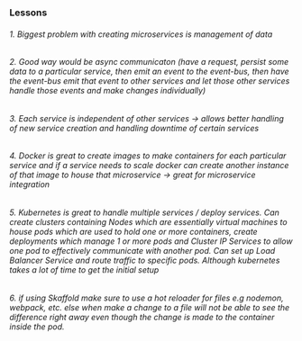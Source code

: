 ### Lessons

###### 1. Biggest problem with creating microservices is management of data

###### 2. Good way would be async communicaton (have a request, persist some data to a particular service, then emit an event to the event-bus, then have the event-bus emit that event to other services and let those other services handle those events and make changes individually)

###### 3. Each service is independent of other services -> allows better handling of new service creation and handling downtime of certain services

###### 4. Docker is great to create images to make containers for each particular service and if a service needs to scale docker can create another instance of that image to house that microservice -> great for microservice integration

###### 5. Kubernetes is great to handle multiple services / deploy services. Can create clusters containing Nodes which are essentially virtual machines to house pods which are used to hold one or more containers, create deployments which manage 1 or more pods and Cluster IP Services to allow one pod to effectively communicate with another pod. Can set up Load Balancer Service and route traffic to specific pods. Although kubernetes takes a lot of time to get the initial setup

###### 6. if using Skaffold make sure to use a hot reloader for files e.g nodemon, webpack, etc. else when make a change to a file will not be able to see the difference right away even though the change is made to the container inside the pod.
